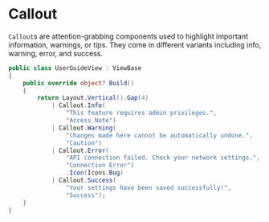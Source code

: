 # Callout

`Callout`s are attention-grabbing components used to highlight important information, warnings, or tips. They come in different variants including info, warning, error, and success.

```csharp demo-tabs
public class UserGuideView : ViewBase
{
    public override object? Build()
    {
        return Layout.Vertical().Gap(4)
            | Callout.Info(
                "This feature requires admin privileges.",
                "Access Note")
            | Callout.Warning(
                "Changes made here cannot be automatically undone.",
                "Caution")
            | Callout.Error(
                "API connection failed. Check your network settings.",
                "Connection Error")
                .Icon(Icons.Bug)
            | Callout.Success(
                "Your settings have been saved successfully!",
                "Success");
    }
}
```

<WidgetDocs Type="Ivy.Callout" ExtensionTypes="Ivy.CalloutExtensions" SourceUrl="https://github.com/Ivy-Interactive/Ivy-Framework/blob/main/Ivy/Widgets/Primitives/Callout.cs"/> 